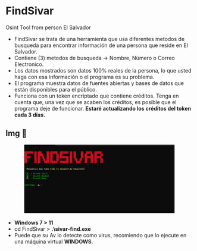 # FindSivar
Osint Tool from person El Salvador
- FindSivar se trata de una herramienta que usa diferentes metodos de busqueda para encontrar información de una persona que reside en El Salvador.
- Contiene (3) metodos de busqueda -> Nombre, Número o Correo Electronico.
- Los datos mostrados son datos 100% reales de la persona, lo que usted haga con esa información o el programa es su problema.
- El programa muestra datos de fuentes abiertas y bases de datos que están disponibles para el público.
- Funciona con un token encriptado que contiene créditos. Tenga en cuenta que, una vez que se acaben los créditos, es posible que el programa deje de funcionar. **Estaré actualizando los créditos del token cada 3 días.**
  
## Img 👤
<p align="center">
  <img width="80%" height="70%" src="https://github.com/Eduardx-2/FindSivar/blob/main/find.png">
</p>

- **Windows 7 > 11**
- cd FindSivar > **.\sivar-find.exe**
- Puede que su Av lo detecte como virus, recomiendo que lo ejecute en una máquina virtual **WINDOWS**.


